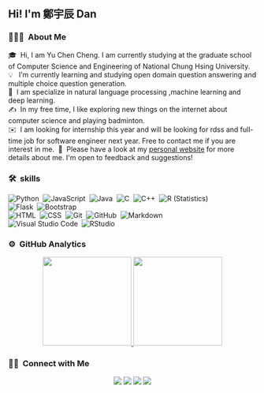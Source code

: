 

<h2>Hi! I'm 鄭宇辰 Dan</h2>

### 👨🏻‍💻 &nbsp;About Me
🎓 &nbsp;Hi, I am Yu Chen Cheng. I am currently studying at the graduate school of Computer Science and Engineering of National Chung Hsing University.\
💡  &nbsp; I’m currently learning and studying open domain question answering and multiple choice question generation.\
🌱 &nbsp;I am specialize in natural language processing ,machine learning and deep learning.\
✍️ &nbsp;In my free time, I like exploring new things on the internet about computer science and playing badminton.\
✉️ &nbsp;I am looking for internship this year and will be looking for rdss and full-time job for software engineer next year. Free to contact me if you are interest in me.&nbsp;
📄 &nbsp;Please have a look at my [personal website](https://dan890407.github.io/) for more details about me. I'm open to feedback and suggestions!

### 🛠 &nbsp;skills

![Python](https://img.shields.io/badge/-Python-05122A?style=flat&logo=python)&nbsp;
![JavaScript](https://img.shields.io/badge/-JavaScript-05122A?style=flat&logo=javascript)&nbsp;
![Java](https://img.shields.io/badge/-Java-05122A?style=flat&logo=Java&logoColor=FFA518)&nbsp;
![C](https://img.shields.io/badge/-C-05122A?style=flat&logo=C&logoColor=A8B9CC)&nbsp;
![C++](https://img.shields.io/badge/-C++-05122A?style=flat&logo=C%2B%2B&logoColor=00599C)&nbsp;
![R (Statistics)](https://img.shields.io/badge/-R-05122A?style=flat&logo=R&logoColor=276DC3)\
![Flask](https://img.shields.io/badge/-Flask-05122A?style=flat&logo=flask)&nbsp;
![Bootstrap](https://img.shields.io/badge/-Bootstrap-05122A?style=flat&logo=bootstrap&logoColor=563D7C)\
![HTML](https://img.shields.io/badge/-HTML-05122A?style=flat&logo=HTML5)&nbsp;
![CSS](https://img.shields.io/badge/-CSS-05122A?style=flat&logo=CSS3&logoColor=1572B6)&nbsp;
![Git](https://img.shields.io/badge/-Git-05122A?style=flat&logo=git)&nbsp;
![GitHub](https://img.shields.io/badge/-GitHub-05122A?style=flat&logo=github)&nbsp;
![Markdown](https://img.shields.io/badge/-Markdown-05122A?style=flat&logo=markdown)\
![Visual Studio Code](https://img.shields.io/badge/-Visual%20Studio%20Code-05122A?style=flat&logo=visual-studio-code&logoColor=007ACC)&nbsp;
![RStudio](https://img.shields.io/badge/-RStudio-05122A?style=flat&logo=rstudio)&nbsp;
### ⚙️ &nbsp;GitHub Analytics

<p align="center">
<a href="https://github.com/dan890407">
  <img height="180em" src="https://github-readme-stats-eight-theta.vercel.app/api?username=dan890407&show_icons=true&theme=dracula&include_all_commits=true&count_private=true"/>
  <img height="180em" src="https://github-readme-stats-eight-theta.vercel.app/api/top-langs/?username=dan890407&layout=compact&langs_count=8&theme=dracula"/>
</a>
</p>

### 🤝🏻 &nbsp;Connect with Me

<p align="center">
<a href="https://dan890407.github.io"><img src="https://img.shields.io/badge/-dan890407.com-3423A6?style=flat&logo=Google-Chrome&logoColor=white"/></a>
<a href="https://www.linkedin.com/in/%E5%AE%87%E8%BE%B0-%E9%84%AD-95903325a/"><img src="https://img.shields.io/badge/-鄭宇辰-0077B5?style=flat&logo=Linkedin&logoColor=white"/></a>
<a href="dan890407@gmail.com"><img src="https://img.shields.io/badge/-dan890407@gmail.com-D14836?style=flat&logo=Gmail&logoColor=white"/></a>
<a href="https://www.facebook.com/chengdan0407"><img src="https://img.shields.io/badge/-@dan890407-1877F2?style=flat&logo=Facebook&logoColor=white"/></a>
</p>

<!---
dan890407/dan890407 is a ✨ special ✨ repository because its `README.md` (this file) appears on your GitHub profile.
You can click the Preview link to take a look at your changes.
--->
